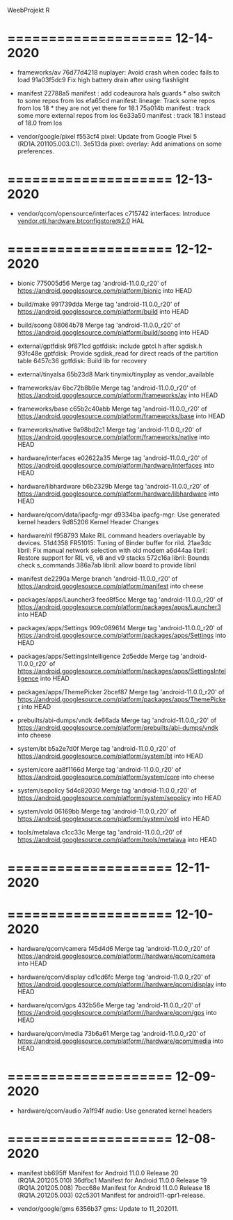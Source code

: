 
WeebProjekt R


====================
     12-14-2020
====================


   * frameworks/av
76d77d4218 nuplayer: Avoid crash when codec fails to load
91a03f5dc9 Fix high battery drain after using flashlight

   * manifest
22788a5 manifest : add codeaurora hals guards * also switch to some repos from los
efa65cd manifest: lineage: Track some repos from los 18 * they are not yet there for 18.1
75a014b manifest : track some more external repos from los
6e33a50 manifest : track 18.1 instead of 18.0 from los

   * vendor/google/pixel
f553cf4 pixel: Update from Google Pixel 5 (RD1A.201105.003.C1).
3e513da pixel: overlay: Add animations on some preferences.

====================
     12-13-2020
====================


   * vendor/qcom/opensource/interfaces
c715742 interfaces: Introduce vendor.qti.hardware.btconfigstore@2.0 HAL

====================
     12-12-2020
====================


   * bionic
775005d56 Merge tag 'android-11.0.0_r20' of https://android.googlesource.com/platform/bionic into HEAD

   * build/make
991739dda Merge tag 'android-11.0.0_r20' of https://android.googlesource.com/platform/build into HEAD

   * build/soong
08064b78 Merge tag 'android-11.0.0_r20' of https://android.googlesource.com/platform/build/soong into HEAD

   * external/gptfdisk
9f871cd gptfdisk: include gptcl.h after sgdisk.h
93fc48e gptfdisk: Provide sgdisk_read for direct reads of the partition table
6457c36 gptfdisk: Build lib for recovery

   * external/tinyalsa
65b23d8 Mark tinymix/tinyplay as vendor_available

   * frameworks/av
6bc72b8b9e Merge tag 'android-11.0.0_r20' of https://android.googlesource.com/platform/frameworks/av into HEAD

   * frameworks/base
c65b2c40abb Merge tag 'android-11.0.0_r20' of https://android.googlesource.com/platform/frameworks/base into HEAD

   * frameworks/native
9a98bd2c1 Merge tag 'android-11.0.0_r20' of https://android.googlesource.com/platform/frameworks/native into HEAD

   * hardware/interfaces
e02622a35 Merge tag 'android-11.0.0_r20' of https://android.googlesource.com/platform/hardware/interfaces into HEAD

   * hardware/libhardware
b6b2329b Merge tag 'android-11.0.0_r20' of https://android.googlesource.com/platform/hardware/libhardware into HEAD

   * hardware/qcom/data/ipacfg-mgr
d9334ba ipacfg-mgr: Use generated kernel headers
9d85206 Kernel Header Changes

   * hardware/ril
f958793 Make RIL command headers overlayable by devices.
51d4358 FR51015: Tuning of Binder buffer for rild.
21ae3dc libril: Fix manual network selection with old modem
a6d44aa libril: Restore support for RIL v6, v8 and v9 stacks
572c16a libril: Bounds check s_commands
386a7ab libril: allow board to provide libril

   * manifest
de2290a Merge branch 'android-11.0.0_r20' of https://android.googlesource.com/platform/manifest into cheese

   * packages/apps/Launcher3
feed8f5cc Merge tag 'android-11.0.0_r20' of https://android.googlesource.com/platform/packages/apps/Launcher3 into HEAD

   * packages/apps/Settings
909c089614 Merge tag 'android-11.0.0_r20' of https://android.googlesource.com/platform/packages/apps/Settings into HEAD

   * packages/apps/SettingsIntelligence
2d5edde Merge tag 'android-11.0.0_r20' of https://android.googlesource.com/platform/packages/apps/SettingsIntelligence into HEAD

   * packages/apps/ThemePicker
2bcef87 Merge tag 'android-11.0.0_r20' of https://android.googlesource.com/platform/packages/apps/ThemePicker into HEAD

   * prebuilts/abi-dumps/vndk
4e66ada Merge tag 'android-11.0.0_r20' of https://android.googlesource.com/platform/prebuilts/abi-dumps/vndk into cheese

   * system/bt
b5a2e7d0f Merge tag 'android-11.0.0_r20' of https://android.googlesource.com/platform/system/bt into HEAD

   * system/core
aa8f1166d Merge tag 'android-11.0.0_r20' of https://android.googlesource.com/platform/system/core into cheese

   * system/sepolicy
5d4c82030 Merge tag 'android-11.0.0_r20' of https://android.googlesource.com/platform/system/sepolicy into HEAD

   * system/vold
06169bb Merge tag 'android-11.0.0_r20' of https://android.googlesource.com/platform/system/vold into HEAD

   * tools/metalava
c1cc33c Merge tag 'android-11.0.0_r20' of https://android.googlesource.com/platform/tools/metalava into HEAD

====================
     12-11-2020
====================


====================
     12-10-2020
====================


   * hardware/qcom/camera
f45d4d6 Merge tag 'android-11.0.0_r20' of https://android.googlesource.com/platform//hardware/qcom/camera into HEAD

   * hardware/qcom/display
cd1cd6fc Merge tag 'android-11.0.0_r20' of https://android.googlesource.com/platform//hardware/qcom/display into HEAD

   * hardware/qcom/gps
432b56e Merge tag 'android-11.0.0_r20' of https://android.googlesource.com/platform//hardware/qcom/gps into HEAD

   * hardware/qcom/media
73b6a61 Merge tag 'android-11.0.0_r20' of https://android.googlesource.com/platform//hardware/qcom/media into HEAD

====================
     12-09-2020
====================


   * hardware/qcom/audio
7a1f94f audio: Use generated kernel headers

====================
     12-08-2020
====================


   * manifest
bb695ff Manifest for Android 11.0.0 Release 20 (RQ1A.201205.010)
36dfbc1 Manifest for Android 11.0.0 Release 19 (RQ1A.201205.008)
7bcc68e Manifest for Android 11.0.0 Release 18 (RQ1A.201205.003)
02c5301 Manifest for android11-qpr1-release.

   * vendor/google/gms
6356b37 gms: Update to 11_202011.

